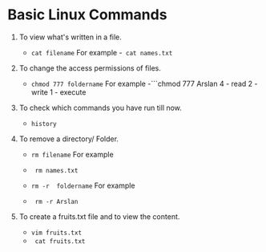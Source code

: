 
# Basic Linux Commands

1. To view what's written in a file.
    - ``` cat filename ``` 
For example 
    -``` cat names.txt```
    



2. To change the access permissions of files.
   
    - ``` chmod 777 foldername ``` 
For example 
    -```chmod 777 Arslan
        4 - read 
        2 - write 
        1 - execute 



3. To check which commands you have run till now.

   - ``` history ``` 



4. To remove a directory/ Folder.

      - ``` rm filename ``` 
For example 
    - ``` rm names.txt```
    
    -  ``` rm -r  foldername ``` 
For example 
    - ``` rm -r Arslan```
    
 

5. To create a fruits.txt file and to view the content.
    - ``` vim fruits.txt ``` 
    -  ```  cat fruits.txt ``` 
   



 
